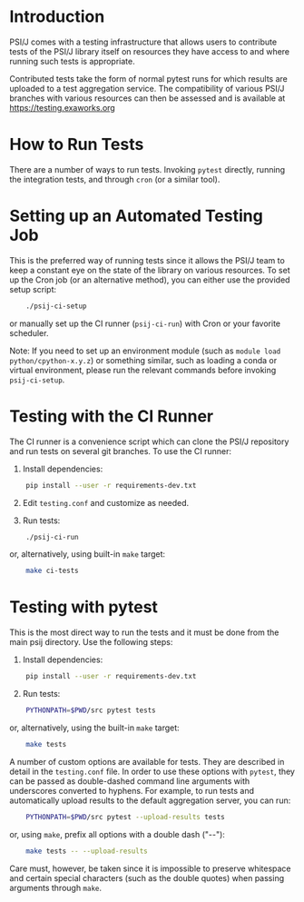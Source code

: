 Introduction
============

PSI/J comes with a testing infrastructure that allows users to contribute
tests of the PSI/J library itself on resources they have access to and where
running such tests is appropriate.

Contributed tests take the form of normal pytest runs for which results
are uploaded to a test aggregation service. The compatibility of various
PSI/J branches with various resources can then be assessed and is
available at https://testing.exaworks.org

How to Run Tests
================

There are a number of ways to run tests. Invoking `pytest` directly,
running the integration tests, and through `cron` (or a similar tool).

Setting up an Automated Testing Job
===================================

This is the preferred way of running tests since it allows the PSI/J
team to keep a constant eye on the state of the library on various
resources. To set up the Cron job (or an alternative method), you can either
use the provided setup script:

```bash
    ./psij-ci-setup
```

or manually set up the CI runner (`psij-ci-run`) with Cron or your
favorite scheduler.

Note: If you need to set up an environment module (such as  `module load
python/cpython-x.y.z`) or something similar, such as loading a conda or
virtual environment, please run the relevant commands before invoking
`psij-ci-setup`.


Testing with the CI Runner
==========================

The CI runner is a convenience script which can clone the PSI/J
repository and run tests on several git branches. To use the CI runner:

1. Install dependencies:
```bash
    pip install --user -r requirements-dev.txt
```

2. Edit `testing.conf` and customize as needed.

3. Run tests:

```bash
    ./psij-ci-run
```

or, alternatively, using  built-in `make` target:

```bash
    make ci-tests
```


Testing with pytest
===================

This is the most direct way to run the tests and it must be done from the
main psij directory. Use the following steps:

1. Install dependencies:
```bash
    pip install --user -r requirements-dev.txt
```

2. Run tests:

```bash
    PYTHONPATH=$PWD/src pytest tests
```

or, alternatively, using the built-in `make` target:

```bash
    make tests
```

A number of custom options are available for tests. They are described in
detail in the `testing.conf` file. In order to use these options with
`pytest`, they can be passed as double-dashed command line arguments with
underscores converted to hyphens. For example, to run tests and
automatically upload results to the default aggregation server, you can
run:

```bash
    PYTHONPATH=$PWD/src pytest --upload-results tests
```

or, using `make`, prefix all options with a double dash ("--"):

```bash
    make tests -- --upload-results
```

Care must, however, be taken since it is impossible to preserve
whitespace and certain special characters (such as the double quotes)
when passing arguments through `make`.
